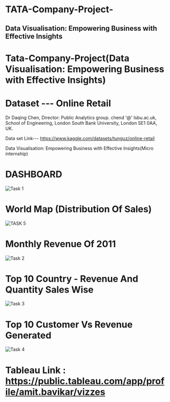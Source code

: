 # TATA-Company-Project-
Data Visualisation: Empowering Business with Effective Insights 
--------------------------------------------------------------------------------------------------------------------------------------------------------------------------------------------
# Tata-Company-Project(Data Visualisation: Empowering Business with Effective Insights)


# Dataset --- Online Retail 

Dr Daqing Chen, Director: Public Analytics group. chend '@' lsbu.ac.uk, School of Engineering, London South Bank University, London SE1 0AA, UK. 


Data set Link--- https://www.kaggle.com/datasets/tunguz/online-retail

Data Visualisation: Empowering Business with Effective Insights(Micro internship)

# DASHBOARD 

![Task 1](https://github.com/Amit-Baviskar/TATA-Company-Project-/assets/153518736/4d05bc84-eb7c-456e-b4bf-1271aaa376b5)

# World Map (Distribution Of Sales)
![TASK 5](https://github.com/Amit-Baviskar/TATA-Company-Project-/assets/153518736/04d23e03-ac2e-4438-94bf-e4c6be9806f4)

# Monthly Revenue Of 2011
![Task 2](https://github.com/Amit-Baviskar/TATA-Company-Project-/assets/153518736/2a0e55a3-88fb-47ac-8e65-d63231544804)

# Top 10 Country - Revenue And Quantity Sales Wise
![Task 3](https://github.com/Amit-Baviskar/TATA-Company-Project-/assets/153518736/35da3e55-fbe6-4c9a-a939-737722ffae85)

# Top 10 Customer Vs Revenue Generated
![Task 4](https://github.com/Amit-Baviskar/TATA-Company-Project-/assets/153518736/ed13572e-81c9-442e-861c-97b5d6f7e918) 


# Tableau Link : https://public.tableau.com/app/profile/amit.bavikar/vizzes
 


